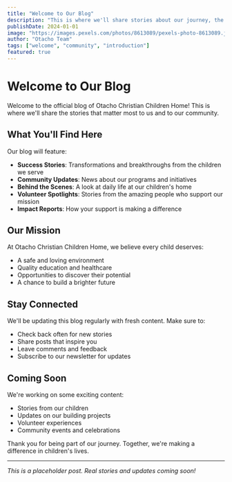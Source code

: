 ```yaml
---
title: "Welcome to Our Blog"
description: "This is where we'll share stories about our journey, the children we serve, and the impact we're making in our community."
publishDate: 2024-01-01
image: "https://images.pexels.com/photos/8613089/pexels-photo-8613089.jpeg?auto=compress&cs=tinysrgb&w=800"
author: "Otacho Team"
tags: ["welcome", "community", "introduction"]
featured: true
---
```


# Welcome to Our Blog

Welcome to the official blog of Otacho Christian Children Home! This is where we'll share the stories that matter most to us and to our community.

## What You'll Find Here

Our blog will feature:

- **Success Stories**: Transformations and breakthroughs from the children we serve
- **Community Updates**: News about our programs and initiatives
- **Behind the Scenes**: A look at daily life at our children's home
- **Volunteer Spotlights**: Stories from the amazing people who support our mission
- **Impact Reports**: How your support is making a difference

## Our Mission

At Otacho Christian Children Home, we believe every child deserves:

- A safe and loving environment
- Quality education and healthcare
- Opportunities to discover their potential
- A chance to build a brighter future

## Stay Connected

We'll be updating this blog regularly with fresh content. Make sure to:

- Check back often for new stories
- Share posts that inspire you
- Leave comments and feedback
- Subscribe to our newsletter for updates

## Coming Soon

We're working on some exciting content:

- Stories from our children
- Updates on our building projects
- Volunteer experiences
- Community events and celebrations

Thank you for being part of our journey. Together, we're making a difference in children's lives.

---

*This is a placeholder post. Real stories and updates coming soon!*

